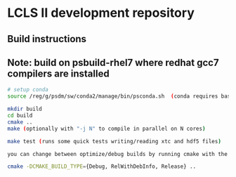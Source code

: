# LCLS II development repository
## Build instructions
## Note: build on psbuild-rhel7 where redhat gcc7 compilers are installed
```bash
# setup conda
source /reg/g/psdm/sw/conda2/manage/bin/psconda.sh  (conda requires bash)

mkdir build
cd build
cmake ..
make (optionally with "-j N" to compile in parallel on N cores)

make test (runs some quick tests writing/reading xtc and hdf5 files)

you can change between optimize/debug builds by running cmake with the following:

cmake -DCMAKE_BUILD_TYPE={Debug, RelWithDebInfo, Release} ..
```

